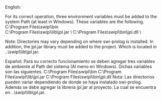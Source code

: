 English:

For its correct operation, three environment variables must be added to the system Path (at least in Windows). These variables are the following. \
C:\Program Files\swipl\bin \
C:\Program Files\swipl\lib\jpl.jar  \ 
C:\Program Files\swipl\bin\jpl.dll \

Note: Directories may vary depending on where swi-prolog is installed.
In addition, the jpl.jar library must be added to the project. Which is located in ..\swipl\lib\jpl.jar.

Español:
Para su correcto funcionamiento se deben agregar tres variables de ambiente al Path del sistema (Al meno en Windows). Dichas variables son las siguientes.
C:\Program Files\swipl\bin
C:\Program Files\swipl\lib\jpl.jar
C:\Program Files\swipl\bin\jpl.dll
Nota: Las directorios pueden variar dependiendo de donde se haya instalado swi-prolog.
Además se debe agregar la librería jpl.jar al proyecto. La cual se encuentra en ..\swipl\lib\jpl.jar.
